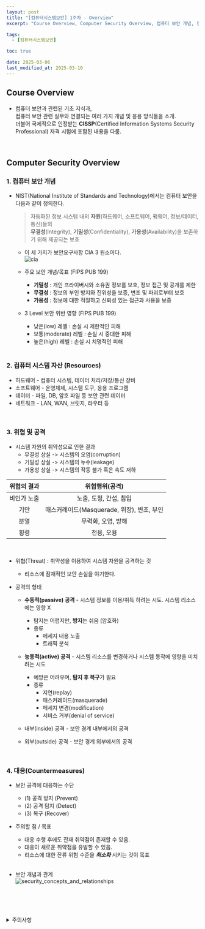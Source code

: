 ```yaml
---
layout: post
title: "[컴퓨터시스템보안] 1주차 - Overview"
excerpt: "Course Overview, Computer Security Overview, 컴퓨터 보안 개념, 컴퓨터 시스템 자산, 위협 및 공격, 대응(Countermeasures)"

tags:
  - [컴퓨터시스템보안]

toc: true

date: 2025-03-06
last_modified_at: 2025-03-10
---
```

## Course Overview
- 컴퓨터 보안과 관련된 기초 지식과,  
컴퓨터 보안 관련 실무와 연결되는 여러 가지 개념 및 응용 방식들을 소개.  
더불어 국제적으로 인정받는 **CISSP**(Certified Information Systems Security Professional) 자격 시험에 포함된 내용을 다룸.  

<br>

## Computer Security Overview
### 1. 컴퓨터 보안 개념
- NIST(National Institute of Standards and Technology)에서는 컴퓨터 보안을 다음과 같이 정의한다.  

  > 자동화된 정보 시스템 내의 **자원**(하드웨어, 소프트웨어, 펌웨어, 정보/데이터, 통신)들의  
  **무결성**(Integrity), **기밀성**(Confidentiality), **가용성**(Availability)을 보존하기 위해 제공되는 보호  

  - 이 세 가지가 보안요구사항 CIA 3 원소이다.  
  ![cia][def]  

  - 주요 보안 개념/목표 (FIPS PUB 199)  
    - **기밀성** : 개인 프라이버시와 소유권 정보를 보호, 정보 접근 및 공개를 제한  
    - **무결성** : 정보의 부인 방지와 진위성을 보증, 변조 및 파괴로부터 보호  
    - **가용성** : 정보에 대한 적절하고 신뢰성 있는 접근과 사용을 보증  

  - 3 Level 보안 위반 영향 (FIPS PUB 199)  
    - 낮은(low) 레벨 : 손실 시 제한적인 피해
    - 보통(moderate) 레벨 : 손실 시 중대한 피해
    - 높은(high) 레벨 : 손실 시 치명적인 피해
     
     <br>

### 2. 컴퓨터 시스템 자산 (Resources)  
- 하드웨어 - 컴퓨터 시스템, 데이터 처리/저장/통신 장비
- 소프트웨어 - 운영체제, 시스템 도구, 응용 프로그램
- 데이터 - 파일, DB, 암호 파일 등 보안 관련 데이터  
- 네트워크 - LAN, WAN, 브릿지, 라우터 등

<br>

### 3. 위협 및 공격
- 시스템 자원의 취약성으로 인한 결과
  - 무결성 상실 -> 시스템의 오염(corruption)
  - 기밀성 상실 -> 시스템의 누수(leakage)
  - 가용성 상실 -> 시스템의 작동 불가 혹은 속도 저하  

|위협의 결과|위협행위(공격)|
|:---:|:---:|
|비인가 노출|노출, 도청, 간섭, 침입|
|기만|매스커레이드(Masquerade, 위장), 변조, 부인|
|분열|무력화, 오염, 방해|
|횡령|전용, 오용|

<br>

- 위협(Threat) : 취약성을 이용하여 시스템 자원을 공격하는 것  
  - 리소스에 잠재적인 보안 손실을 야기한다.  

- 공격의 형태  
  - **수동적(passive) 공격** - 시스템 정보를 이용/취득 하려는 시도. 시스템 리소스에는 영향 X  
    - 탐지는 어렵지만, **방지**는 쉬움 (암호화)  
    - 종류
      - 메세지 내용 노출
      - 트래픽 분석

  - **능동적(active) 공격** - 시스템 리소스를 변경하거나 시스템 동작에 영향을 미치려는 시도  
    - 예방은 어려우며, **탐지 후 복구**가 필요  
    - 종류
      - 지연(replay)
      - 매스커레이드(masquerade)
      - 메세지 변경(modification)
      - 서비스 거부(denial of service)

  - 내부(inside) 공격 - 보안 경계 내부에서의 공격  

  - 외부(outside) 공격 - 보안 경계 외부에서의 공격  

  <br>

### 4. 대응(Countermeasures)
- 보안 공격에 대응하는 수단
  - (1) 공격 방지 (Prevent)
  - (2) 공격 탐지 (Detect)
  - (3) 복구 (Recover)  

- 주의할 점 / 목표
  - 대응 수행 후에도 잔재 취약점이 존재할 수 있음.
  - 대응이 새로운 취약점을 유발할 수 있음.
  - 리소스에 대한 잔류 위험 수준을 ***최소화*** 시키는 것이 목표  

  <br>

- 보안 개념과 관계  
![security_concepts_and_relationships][def2]  

<br>
<br>
<br>
<br>
<details>
<summary>주의사항</summary>
<div markdown="1">

이 포스팅은 강원대학교 이헌길 교수님의 컴퓨터시스템보안 수업을 들으며 내용을 정리 한 것입니다.  
수업 내용에 대한 저작권은 교수님께 있으니,  
다른 곳으로의 무분별한 내용 복사를 자제해 주세요.

</div>
</details>

[def]: https://i.imgur.com/J3hTGPi.png
[def2]: https://i.imgur.com/HzUCQfw.png